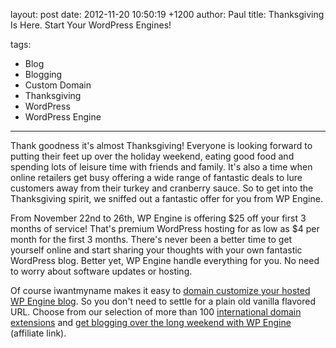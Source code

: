 layout: post
date: 2012-11-20 10:50:19 +1200
author: Paul
title: Thanksgiving Is Here. Start Your WordPress Engines!

tags:
  - Blog
  - Blogging
  - Custom Domain
  - Thanksgiving
  - WordPress
  - WordPress Engine

----

Thank goodness it's almost Thanksgiving! Everyone is looking forward to 
putting their feet up over the holiday weekend, eating good food and 
spending lots of leisure time with friends and family. It's also a time 
when online retailers get busy offering a wide range of fantastic deals 
to lure customers away from their turkey and cranberry sauce. So to get 
into the Thanksgiving spirit, we sniffed out a fantastic offer for you 
from WP Engine.

From November 22nd to 26th, WP Engine is 
offering $25 off your first 3 
months of service! That's premium WordPress hosting for as low as $4 per
 month for the first 3 months. There's never been a better time to get 
yourself online and start sharing your thoughts with your own fantastic 
WordPress blog. Better yet, WP Engine handle everything for you. No need
 to worry about software updates or hosting. 

Of course iwantmyname makes it easy to [domain customize your hosted WP Engine blog](https://iwantmyname.com/services/blog-hosting/wpengine-wordpress-custom-domain). So you don't need to settle for a plain old vanilla flavored URL. Choose from our selection of more than 100 [international domain extensions](https://iwantmyname.com/domains) and [get blogging over the long weekend with WP Engine](http://www.shareasale.com/r.cfm?B=394686&U=402387&M=41388&urllink=) (affiliate link).
